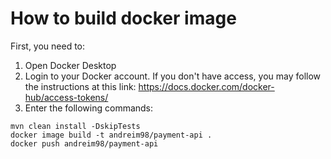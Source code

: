 # How to build docker image

First, you need to:

1. Open Docker Desktop
2. Login to your Docker account. If you don't have access, you may follow the instructions at this
   link: https://docs.docker.com/docker-hub/access-tokens/
3. Enter the following commands:

```
mvn clean install -DskipTests
docker image build -t andreim98/payment-api .
docker push andreim98/payment-api
```
